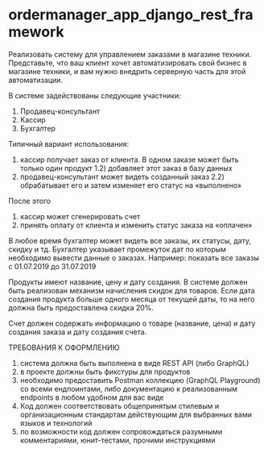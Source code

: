 # ordermanager_app_django_rest_framework

Реализовать систему для управлением заказами в магазине техники. 
Представьте, что ваш клиент хочет автоматизировать свой бизнес в магазине техники, 
и вам нужно внедрить серверную часть для этой автоматизации.


В системе задействованы следующие участники:

1) Продавец-консультант
2) Кассир
3) Бухгалтер


Типичный вариант использования:

1) кассир получает заказ от клиента. В одном заказе может быть только один продукт
1.2) добавляет этот заказ в базу данных
2) продавец-консультант может видеть созданный заказ
2.2) обрабатывает его и затем изменяет его статус на «выполнено»

После этого

1) кассир может сгенерировать счет
2) принять оплату от клиента и изменить статус заказа на «оплачен»


В любое время бухгалтер может видеть все заказы, их статусы, дату, скидку и тд.
Бухгалтер указывает промежуток дат по которым необходимо вывести данные о заказах.
Например: показать все заказы с 01.07.2019 до 31.07.2019

Продукты имеют название, цену и дату создания. 
В системе должен быть реализован механизм начисления скидок для товаров. 
Если дата создания продукта больше одного месяца от текущей даты, 
то на него должна быть предоставлена скидка 20%.

Счет должен содержать информацию о товаре (название, цена) и дату создания заказа и
дату создания счета.


ТРЕБОВАНИЯ К ОФОРМЛЕНИЮ
1) система должна быть выполнена в виде REST API (либо GraphQL)
2) в проекте должны быть фикстуры для продуктов
3) необходимо предоставить Postman коллекцию (GraphQL Playground) со всеми ендпоинтами, 
либо документацию к реализованным endpoints в любом удобном для вас виде
4) Код должен соответствовать общепринятым стилевым и организационным
стандартам действующим для выбранных вами языков и технологий
5) по возможности код должен сопровождаться разумными комментариями,
юнит-тестами, прочими инструкциями

